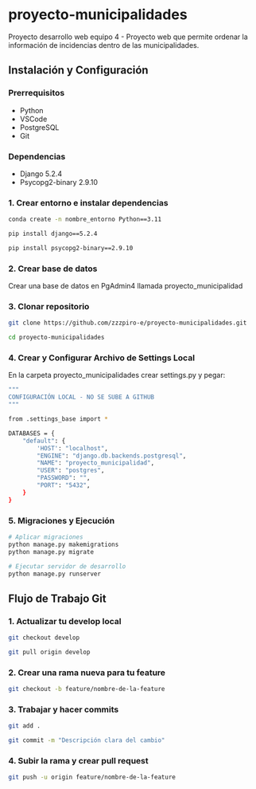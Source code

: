 # proyecto-municipalidades
Proyecto desarrollo web equipo 4 - Proyecto web que permite ordenar la información de incidencias dentro de las municipalidades.

## Instalación y Configuración

### Prerrequisitos
- Python
- VSCode
- PostgreSQL
- Git

### Dependencias
- Django 5.2.4
- Psycopg2-binary 2.9.10

### 1. Crear entorno e instalar dependencias
```bash
conda create -n nombre_entorno Python==3.11

pip install django==5.2.4

pip install psycopg2-binary==2.9.10
```

### 2. Crear base de datos
Crear una base de datos en PgAdmin4 llamada proyecto_municipalidad

### 3. Clonar repositorio
```bash
git clone https://github.com/zzzpiro-e/proyecto-municipalidades.git

cd proyecto-municipalidades
```

### 4. Crear y Configurar Archivo de Settings Local
En la carpeta proyecto_municipalidades crear settings.py y pegar:
```bash
"""
CONFIGURACIÓN LOCAL - NO SE SUBE A GITHUB
"""

from .settings_base import *

DATABASES = {
    "default": {
        'HOST': "localhost",
        "ENGINE": "django.db.backends.postgresql",
        "NAME": "proyecto_municipalidad",
        "USER": "postgres",
        "PASSWORD": "",
        "PORT": "5432",
    }
}
```

### 5. Migraciones y Ejecución
```bash
# Aplicar migraciones
python manage.py makemigrations
python manage.py migrate

# Ejecutar servidor de desarrollo
python manage.py runserver
```

## Flujo de Trabajo Git

### 1. Actualizar tu develop local
```bash
git checkout develop

git pull origin develop
```

### 2. Crear una rama nueva para tu feature
```bash
git checkout -b feature/nombre-de-la-feature
```

### 3. Trabajar y hacer commits
```bash
git add .

git commit -m "Descripción clara del cambio"
```

### 4. Subir la rama y crear pull request
```bash
git push -u origin feature/nombre-de-la-feature
```


